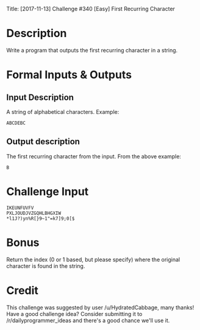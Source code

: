 Title: [2017-11-13] Challenge #340 [Easy] First Recurring Character

# Description

Write a program that outputs the first recurring character in a string.

# Formal Inputs & Outputs

## Input Description

A string of alphabetical characters. Example:

    ABCDEBC

## Output description

The first recurring character from the input. From the above example:

    B
    
# Challenge Input

    IKEUNFUVFV
    PXLJOUDJVZGQHLBHGXIW
    *l1J?)yn%R[}9~1"=k7]9;0[$

# Bonus

Return the index (0 or 1 based, but please specify) where the original character is found in the string.

# Credit

This challenge was suggested by user /u/HydratedCabbage, many thanks!  Have a good challenge idea? Consider submitting it to /r/dailyprogrammer_ideas and there's a good chance we'll use it. 